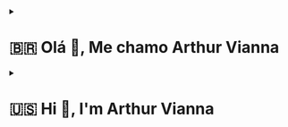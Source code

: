 <details>
  <summary><h1>🇧🇷 Olá 👋, Me chamo Arthur Vianna</h1></summary>
  <h3 align="left">Sou um desenvolvedor Frontend e Backend com uma enorme vontade de aprender o máximo possível</h3>

  ## :bust_in_silhouette: Sobre mim

  - 🔭 Desenvolvedor FullStack em [Fabrica de Ideias](http://www.fabricadeideias.com.br/)

  - 🌱 Atualmente estou estudando **Typescript, Nodejs and Docker**

  - 👨‍💻 Alguns dos meus projetos mais relevantes estão aqui [https://arthurvianna.netlify.app/](https://arthurvianna.netlify.app/)

  - 💬 Me pergunte sobre **React, Vue, Nodejs**

  - 📫 Entre em contato comigo através do email **arthurpedrosa96.ap@gmail.com**

  - 📄 Veja as minhas experiências em [https://www.linkedin.com/in/arthurvianna-dev/](https://www.linkedin.com/in/arthurvianna-dev/)

  <h3 align="left">Conecte-se comigo:</h3>
  <p align="left">
  <a href="https://linkedin.com/in/https://www.linkedin.com/in/arthurvianna-dev/" target="blank"><img align="center" src="https://img.shields.io/badge/LinkedIn-0077B5?style=for-the-badge&logo=linkedin&logoColor=white" alt="https://www.linkedin.com/in/arthurvianna-dev/" /></a>
  </p>

  ## :hammer_and_wrench: Linguagens e Ferramentas
  <p align="left">
  <img src="https://img.shields.io/badge/JavaScript-323330?style=for-the-badge&logo=javascript&logoColor=F7DF1E" /> <img src="https://img.shields.io/badge/PHP-777BB4?style=for-the-badge&logo=php&logoColor=white" /> <img src="https://img.shields.io/badge/Python-3776AB?style=for-the-badge&logo=python&logoColor=white" />
  <img src="https://img.shields.io/badge/TypeScript-007ACC?style=for-the-badge&logo=typescript&logoColor=white" />
  <img src="https://img.shields.io/badge/MySQL-00000F?style=for-the-badge&logo=mysql&logoColor=white" />
  <img src="https://img.shields.io/badge/postgres-%23316192.svg?style=for-the-badge&logo=postgresql&logoColor=white" />
  <img src="https://img.shields.io/badge/React-20232A?style=for-the-badge&logo=react&logoColor=61DAFB" />
  <img src="https://img.shields.io/badge/React_Native-20232A?style=for-the-badge&logo=react&logoColor=61DAFB" />
  <img src="https://img.shields.io/badge/Vue.js-35495E?style=for-the-badge&logo=vue.js&logoColor=4FC08D" />
  <img src="https://img.shields.io/badge/Redux-593D88?style=for-the-badge&logo=redux&logoColor=white" />
  <img src="https://img.shields.io/badge/styled--components-DB7093?style=for-the-badge&logo=styled-components&logoColor=white" />
  <img src="https://img.shields.io/badge/Tailwind_CSS-38B2AC?style=for-the-badge&logo=tailwind-css&logoColor=white" />
  <img src="https://img.shields.io/badge/Bootstrap-563D7C?style=for-the-badge&logo=bootstrap&logoColor=white" />
  <img src="https://img.shields.io/badge/Node.js-43853D?style=for-the-badge&logo=node.js&logoColor=white" />
  <img src="https://img.shields.io/badge/Express.js-404D59?style=for-the-badge" />
  <img src="https://img.shields.io/badge/Jest-323330?style=for-the-badge&logo=Jest&logoColor=white" />
  <img src="https://img.shields.io/badge/testing%20library-323330?style=for-the-badge&logo=testing-library&logoColor=red" />
  <img src="https://img.shields.io/badge/mocha.js-323330?style=for-the-badge&logo=mocha&logoColor=Brown" />
  <img src="https://img.shields.io/badge/chai.js-323330?style=for-the-badge&logo=chai&logoColor=red" />
  </p>


  ## &#x1f4c8; Estatísticas do GitHub

  <a href="https://github.com/ArthurVianna96/ArthurVianna96"><img align="center" src="https://github-readme-stats.vercel.app/api/top-langs?username=arthurvianna96&show_icons=true&locale=en&langs_count=3&hide=html,css" alt="arthurvianna96" /></a> <a href="https://github.com/ArthurVianna96/ArthurVianna96"><img align="center" src="https://github-readme-stats.vercel.app/api?username=arthurvianna96&show_icons=true&locale=en&line_height=27&count_private=true" alt="arthurvianna96" /></a>

</details>
<details>
  <summary><h1>🇺🇸 Hi 👋, I'm Arthur Vianna</h1></summary>
  <h3 align="left">A passionate frontend and backend developer with a burning desire to learn as much as possible</h3>

  ## :bust_in_silhouette: About me

  - 🔭 I’m currently working as a FullStack developer at [Fabrica de Ideias](http://www.fabricadeideias.com.br/)

  - 🌱 I’m currently learning **Typescript, Nodejs and Docker**

  - 👨‍💻 Some of my relevant projects are available at [https://arthurvianna.netlify.app/](https://arthurvianna.netlify.app/)

  - 💬 Ask me about **React, Vue, Nodejs**

  - 📫 How to reach me **arthurpedrosa96.ap@gmail.com**

  - 📄 Know about my experiences [https://www.linkedin.com/in/arthurvianna-dev/](https://www.linkedin.com/in/arthurvianna-dev/)

  <h3 align="left">Connect with me:</h3>
  <p align="left">
  <a href="https://linkedin.com/in/https://www.linkedin.com/in/arthurvianna-dev/" target="blank"><img align="center" src="https://img.shields.io/badge/LinkedIn-0077B5?style=for-the-badge&logo=linkedin&logoColor=white" alt="https://www.linkedin.com/in/arthurvianna-dev/" /></a>
  </p>

  ## :hammer_and_wrench: Languages and Tools
  <p align="left">
  <img src="https://img.shields.io/badge/JavaScript-323330?style=for-the-badge&logo=javascript&logoColor=F7DF1E" /> <img src="https://img.shields.io/badge/PHP-777BB4?style=for-the-badge&logo=php&logoColor=white" /> <img src="https://img.shields.io/badge/Python-3776AB?style=for-the-badge&logo=python&logoColor=white" />
  <img src="https://img.shields.io/badge/TypeScript-007ACC?style=for-the-badge&logo=typescript&logoColor=white" />
  <img src="https://img.shields.io/badge/MySQL-00000F?style=for-the-badge&logo=mysql&logoColor=white" />
  <img src="https://img.shields.io/badge/postgres-%23316192.svg?style=for-the-badge&logo=postgresql&logoColor=white" />
  <img src="https://img.shields.io/badge/React-20232A?style=for-the-badge&logo=react&logoColor=61DAFB" />
  <img src="https://img.shields.io/badge/React_Native-20232A?style=for-the-badge&logo=react&logoColor=61DAFB" />
  <img src="https://img.shields.io/badge/Vue.js-35495E?style=for-the-badge&logo=vue.js&logoColor=4FC08D" />
  <img src="https://img.shields.io/badge/Redux-593D88?style=for-the-badge&logo=redux&logoColor=white" />
  <img src="https://img.shields.io/badge/styled--components-DB7093?style=for-the-badge&logo=styled-components&logoColor=white" />
  <img src="https://img.shields.io/badge/Tailwind_CSS-38B2AC?style=for-the-badge&logo=tailwind-css&logoColor=white" />
  <img src="https://img.shields.io/badge/Bootstrap-563D7C?style=for-the-badge&logo=bootstrap&logoColor=white" />
  <img src="https://img.shields.io/badge/Node.js-43853D?style=for-the-badge&logo=node.js&logoColor=white" />
  <img src="https://img.shields.io/badge/Express.js-404D59?style=for-the-badge" />
  <img src="https://img.shields.io/badge/Jest-323330?style=for-the-badge&logo=Jest&logoColor=white" />
  <img src="https://img.shields.io/badge/testing%20library-323330?style=for-the-badge&logo=testing-library&logoColor=red" />
  <img src="https://img.shields.io/badge/mocha.js-323330?style=for-the-badge&logo=mocha&logoColor=Brown" />
  <img src="https://img.shields.io/badge/chai.js-323330?style=for-the-badge&logo=chai&logoColor=red" />
  </p>


  ## &#x1f4c8; GitHub Stats

  <a href="https://github.com/ArthurVianna96/ArthurVianna96"><img align="center" src="https://github-readme-stats.vercel.app/api/top-langs?username=arthurvianna96&show_icons=true&locale=en&langs_count=3&hide=html,css" alt="arthurvianna96" /></a> <a href="https://github.com/ArthurVianna96/ArthurVianna96"><img align="center" src="https://github-readme-stats.vercel.app/api?username=arthurvianna96&show_icons=true&locale=en&line_height=27&count_private=true" alt="arthurvianna96" /></a>
</details>



